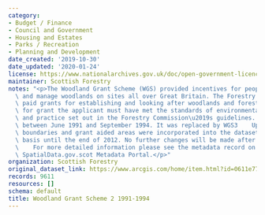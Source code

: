 ```yaml
---
category:
- Budget / Finance
- Council and Government
- Housing and Estates
- Parks / Recreation
- Planning and Development
date_created: '2019-10-30'
date_updated: '2020-01-24'
license: https://www.nationalarchives.gov.uk/doc/open-government-licence/version/3/
maintainer: Scottish Forestry
notes: "<p>The Woodland Grant Scheme (WGS) provided incentives for people to create\
  \ and manage woodlands on sites all over Great Britain. The Forestry Commission\
  \ paid grants for establishing and looking after woodlands and forests.    To qualify\
  \ for grant the applicant must have met the standards of environmental protection\
  \ and practice set out in the Forestry Commission\u2019s guidelines.    WGS2 operated\
  \ between June 1991 and September 1994. It was replaced by WGS3    Updates to scheme\
  \ boundaries and grant aided areas were incorporated into the dataset on a regular\
  \ basis until the end of 2012. No further changes will be made after this time.\
  \    For more detailed information please see the metadata record on Scotland's\
  \ SpatialData.gov.scot Metadata Portal.</p>"
organization: Scottish Forestry
original_dataset_link: https://www.arcgis.com/home/item.html?id=0611e771fd014c809b4d02de194400fc
records: 9611
resources: []
schema: default
title: Woodland Grant Scheme 2 1991-1994
---
```

